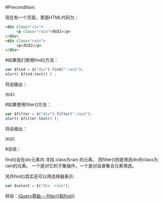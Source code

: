 #Precondition:

现在有一个页面，里面HTML代码为：

```html
<div class="css">
     <p class="rain">测试1</p>
</div>
<div class="rain">
     <p>测试2</p>
</div>
```

#如果我们使用find()方法：

```javascript
var $find = $("div").find(".rain");
alert( $find.text() ) ;
```

将会输出：

```
测试1
```

#如果使用filter()方法：

```javascript
var $filter = $("div").filter(".rain");
alert( $filter.text() );
```

将会输出：

```
测试2
```

#总结：

find()会在div元素内 寻找 class为rain 的元素。
而filter()则是筛选div的class为rain的元素。
一个是对它的子集操作，一个是对自身集合元素筛选。

另外find()其实还可以用选择器表示:

```javascript
var $select = $("div .rain");
```

转自：[jQuery基础---filter()和find()](http://www.cnblogs.com/qiantuwuliang/archive/2009/10/18/1585682.html)
